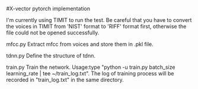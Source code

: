 #X-vector pytorch implementation

I'm currently using TIMIT to run the test. Be careful that you have to convert the voices in TIMIT from 'NIST' format to 'RIFF' format first, otherwise the file could not be opened successfully.

mfcc.py
Extract mfcc from voices and store them in .pkl file.

tdnn.py
Define the structure of tdnn.

train.py
Train the network. 
Usage:type "python -u train.py batch_size learning_rate | tee ~/train_log.txt".
The log of training process will be recorded in "train_log.txt" in the same directory.




